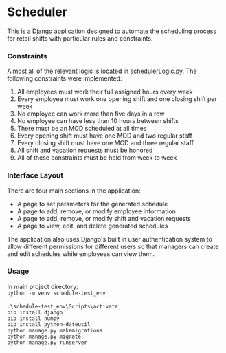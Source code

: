 # Scheduler

This is a Django application designed to automate the scheduling process for retail shifts with particular rules and constraints. 

### Constraints
Almost all of the relevant logic is located in [schedulerLogic.py](https://github.com/TomBombadilV/scheduler/blob/master/scheduler/schedulerLogic.py). 
The following constraints were implemented:
1. All employees must work their full assigned hours every week
2. Every employee must work one opening shift and one closing shift per week
3. No employee can work more than five days in a row
4. No employee can have less than 10 hours between shifts
5. There must be an MOD scheduled at all times
6. Every opening shift must have one MOD and two regular staff
7. Every closing shift must have one MOD and three regular staff
8. All shift and vacation requests must be honored
9. All of these constraints must be held from week to week

### Interface Layout
There are four main sections in the application:
* A page to set parameters for the generated schedule
* A page to add, remove, or modify employee information
* A page to add, remove, or modify shift and vacation requests
* A page to view, edit, and delete generated schedules

The application also uses Django's built in user authentication system to allow different permissions for different users so that managers can create and edit schedules while employees can view them.

### Usage
In main project directory:<br>
`python -m venv schedule-test_env`<br>   
`.\schedule-test_env\Scripts\activate`<br>
`pip install django`<br>
`pip install numpy`<br>
`pip install python-dateutil`<br>
`python manage.py makemigrations`<br>
`python manage.py migrate`<br>
`python manage.py runserver`

